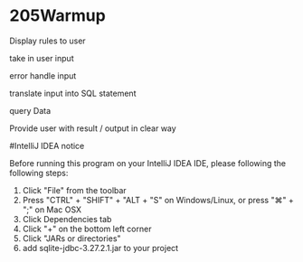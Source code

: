 # 205Warmup

Display rules to user

take in user input

error handle input

translate input into SQL statement

query Data

Provide user with result / output in clear way

#IntelliJ IDEA notice

Before running this program on your IntelliJ IDEA IDE, please following the following steps:
1. Click "File" from the toolbar
2. Press "CTRL" + "SHIFT" + "ALT + "S" on Windows/Linux, or press "⌘" + ";" on Mac OSX
3. Click Dependencies tab
4. Click "+" on the bottom left corner
5. Click "JARs or directories"
6. add sqlite-jdbc-3.27.2.1.jar to your project

